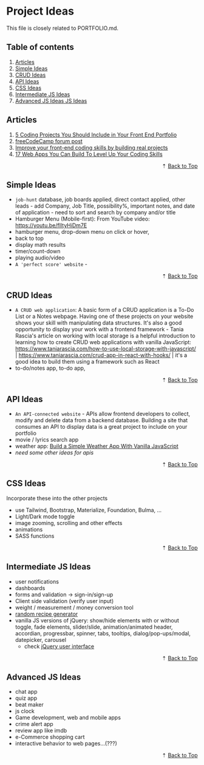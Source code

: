 # Project Ideas

This file is closely related to PORTFOLIO.md.

<div id="back-to-top"></div>

## Table of contents

1. [Articles](#articles)
1. [Simple Ideas](#simple-ideas)
1. [CRUD Ideas](#crud-ideas)
1. [API Ideas](#api-ideas)
1. [CSS Ideas](#css-ideas)
1. [Intermediate JS Ideas](#intermediate-js-ideas)
1. [Advanced JS Ideas JS Ideas](#advanced-js-ideas)

## Articles

1. [5 Coding Projects You Should Include in Your Front End Portfolio](https://www.freecodecamp.org/news/coding-projects-to-include-in-your-frontend-portfolio/)
1. [freeCodeCamp forum post](https://forum.freecodecamp.org/t/need-opinions-to-improve-my-portfolio-and-resume/445916/2)
1. [Improve your front-end coding skills by building real projects](https://www.frontendmentor.io/)
1. [17 Web Apps You Can Build To Level Up Your Coding Skills](https://codewithhugo.com/coding-web-app-ideas/)

<div align="right">&#8673; <a href="#back-to-top" title="Table of Contents">Back to Top</a></div>

## Simple Ideas

- `job-hunt` database, job boards applied, direct contact applied, other leads - add Company, Job Title, possibility%, important notes, and date of application - need to sort and search by company and/or title
- Hamburger Menu (Mobile-first): From YouTube video: https://youtu.be/flItyHiDm7E
- hamburger menu, drop-down menu on click or hover,
- back to top
- display math results
- timer/count-down
- playing audio/video
- `A 'perfect score' website` -

<div align="right">&#8673; <a href="#back-to-top" title="Table of Contents">Back to Top</a></div>

## CRUD Ideas

- `A CRUD web application`: A basic form of a CRUD application is a To-Do List or a Notes webpage. Having one of these projects on your website shows your skill with manipulating data structures. It's also a good opportunity to display your work with a frontend framework - Tania Rascia's article on working with local storage is a helpful introduction to learning how to create CRUD web applications with vanilla JavaScript: https://www.taniarascia.com/how-to-use-local-storage-with-javascript/ | https://www.taniarascia.com/crud-app-in-react-with-hooks/ | it's a good idea to build them using a framework such as React
- to-do/notes app, to-do app,

<div align="right">&#8673; <a href="#back-to-top" title="Table of Contents">Back to Top</a></div>

## API Ideas

- `An API-connected website` - APIs allow frontend developers to collect, modify and delete data from a backend database. Building a site that consumes an API to display data is a great project to include on your portfolio
- movie / lyrics search app
- weather app: [Build a Simple Weather App With Vanilla JavaScript](https://webdesign.tutsplus.com/tutorials/build-a-simple-weather-app-with-vanilla-javascript--cms-33893)
- _need some other ideas for apis_

<div align="right">&#8673; <a href="#back-to-top" title="Table of Contents">Back to Top</a></div>

## CSS Ideas

Incorporate these into the other projects

- use Tailwind, Bootstrap, Materialize, Foundation, Bulma, ...
- Light/Dark mode toggle
- image zooming, scrolling and other effects
- animations
- SASS functions

<div align="right">&#8673; <a href="#back-to-top" title="Table of Contents">Back to Top</a></div>

## Intermediate JS Ideas

- user notifications
- dashboards
- forms and validation -> sign-in/sign-up
- Client side validation (verify user input)
- weight / measurement / money conversion tool
- [random recipe generator](https://ulyavrubel.github.io/recipeApp/)
- vanilla JS versions of jQuery: show/hide elements with or without toggle, fade elements, slider/slide, animation/animated header, accordian, progressbar, spinner, tabs, tooltips, dialog/pop-ups/modal, datepicker, carousel
  - check [jQuery user interface](https://jqueryui.com/)

<div align="right">&#8673; <a href="#back-to-top" title="Table of Contents">Back to Top</a></div>

## Advanced JS Ideas

- chat app
- quiz app
- beat maker
- js clock
- Game development, web and mobile apps
- crime alert app
- review app like imdb
- e-Commerce shopping cart
- interactive behavior to web pages...(???)

<div align="right">&#8673; <a href="#back-to-top" title="Table of Contents">Back to Top</a></div>
